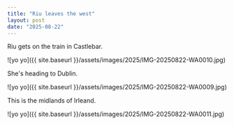 ```yaml
---
title: "Riu leaves the west"
layout: post
date: "2025-08-22"
---
```


Riu gets on the train in Castlebar.

![yo yo]({{ site.baseurl }}/assets/images/2025/IMG-20250822-WA0010.jpg)

She's heading to Dublin.

![yo yo]({{ site.baseurl }}/assets/images/2025/IMG-20250822-WA0009.jpg)

This is the midlands of Irleand.

![yo yo]({{ site.baseurl }}/assets/images/2025/IMG-20250822-WA0011.jpg)
